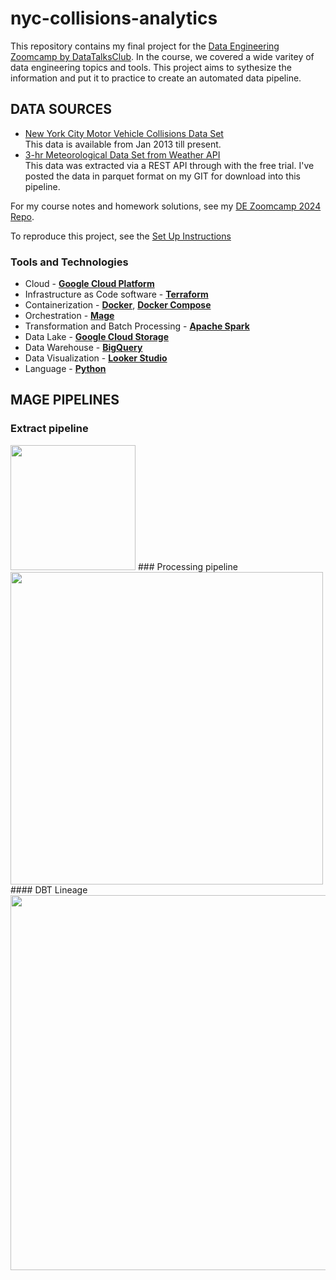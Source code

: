 # nyc-collisions-analytics

This repository contains my final project for the [Data Engineering Zoomcamp by DataTalksClub](https://github.com/DataTalksClub/data-engineering-zoomcamp). In the course, we covered a wide varitey of data engineering topics and tools. This project aims to sythesize the information and put it to practice to create an automated data pipeline. 

## DATA SOURCES 
- [New York City Motor Vehicle Collisions Data Set](https://data.cityofnewyork.us/Public-Safety/Motor-Vehicle-Collisions-Crashes/h9gi-nx95) <br/>
  This data is available from Jan 2013 till present.
- [3-hr Meteorological Data Set from Weather API](https://www.worldweatheronline.com/weather-api/) <br/>
  This data was extracted via a REST API through with the free trial. I've posted the data in parquet format on my GIT for download into this pipeline. 

For my course notes and homework solutions, see my [DE Zoomcamp 2024 Repo](https://github.com/inner-outer-space/de-zoomcamp-2024). 

To reproduce this project, see the [Set Up Instructions]([docs/.md](https://github.com/inner-outer-space/nyc-collisions-analytics/blob/main/docs/setup_instructions.md))

### Tools and Technologies

- Cloud - [**Google Cloud Platform**](https://cloud.google.com)
- Infrastructure as Code software - [**Terraform**](https://www.terraform.io)
- Containerization - [**Docker**](https://www.docker.com), [**Docker Compose**](https://docs.docker.com/compose/)
- Orchestration - [**Mage**](https://www.mage.ai/)
- Transformation and Batch Processing - [**Apache Spark**](https://spark.apache.org/)
- Data Lake - [**Google Cloud Storage**](https://cloud.google.com/storage)
- Data Warehouse - [**BigQuery**](https://cloud.google.com/bigquery)
- Data Visualization - [**Looker Studio**](https://support.google.com/looker-studio/community?hl=en&sjid=8237525324739923528-EU)
- Language - [**Python**](https://www.python.org)


## MAGE PIPELINES 
### Extract pipeline <br/>
<img src="https://github.com/inner-outer-space/nyc-collisions-analytics/blob/main/images/extract_mage.png" width="200" height="auto">
### Processing pipeline <br/>
<img src="https://github.com/inner-outer-space/nyc-collisions-analytics/blob/main/images/mage-tree.png" width="500" height="auto">
#### DBT Lineage <br/>
<img src="https://github.com/inner-outer-space/nyc-collisions-analytics/blob/main/images/dbt-lineage.png" width="600" height="auto">



 
